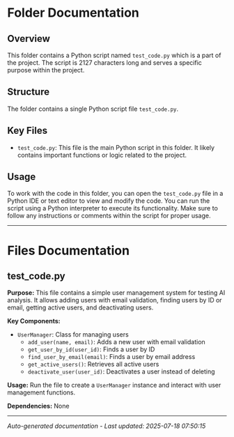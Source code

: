 # Folder Documentation

## Overview
This folder contains a Python script named `test_code.py` which is a part of the project. The script is 2127 characters long and serves a specific purpose within the project.

## Structure
The folder contains a single Python script file `test_code.py`.

## Key Files
- `test_code.py`: This file is the main Python script in this folder. It likely contains important functions or logic related to the project.

## Usage
To work with the code in this folder, you can open the `test_code.py` file in a Python IDE or text editor to view and modify the code. You can run the script using a Python interpreter to execute its functionality. Make sure to follow any instructions or comments within the script for proper usage.

---

# Files Documentation

## test_code.py

**Purpose:** This file contains a simple user management system for testing AI analysis. It allows adding users with email validation, finding users by ID or email, getting active users, and deactivating users.

**Key Components:**
- `UserManager`: Class for managing users
  - `add_user(name, email)`: Adds a new user with email validation
  - `get_user_by_id(user_id)`: Finds a user by ID
  - `find_user_by_email(email)`: Finds a user by email address
  - `get_active_users()`: Retrieves all active users
  - `deactivate_user(user_id)`: Deactivates a user instead of deleting

**Usage:** Run the file to create a `UserManager` instance and interact with user management functions.

**Dependencies:** None

---
*Auto-generated documentation - Last updated: 2025-07-18 07:50:15*
